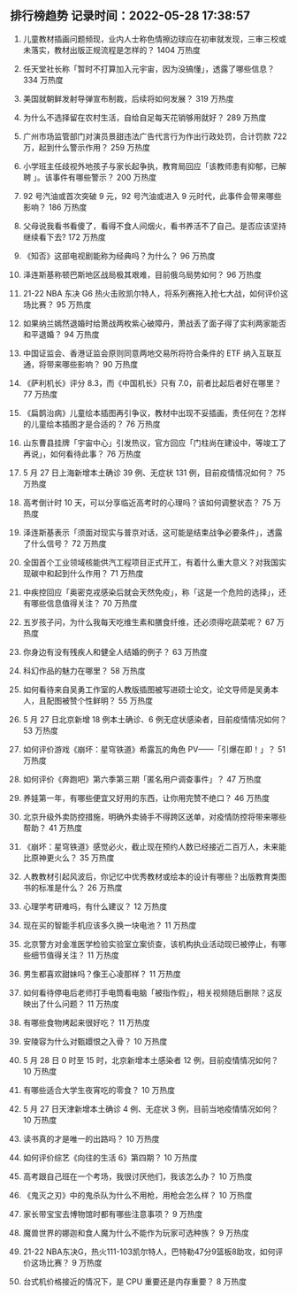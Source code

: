 
## 排行榜趋势 记录时间：2022-05-28 17:38:57
  
  1. 儿童教材插画问题频现，业内人士称色情擦边球应在初审就发现，三审三校或未落实，教材出版正规流程是怎样的？ 1404 万热度
    
  2. 任天堂社长称「暂时不打算加入元宇宙，因为没搞懂」，透露了哪些信息？ 334 万热度
    
  3. 美国就朝鲜发射导弹宣布制裁，后续将如何发展？ 319 万热度
    
  4. 为什么不选择留在农村生活，自给自足每天花销够用就好？ 289 万热度
    
  5. 广州市场监管部门对演员景甜违法广告代言行为作出行政处罚，合计罚款 722 万，起到什么警示作用？ 259 万热度
    
  6. 小学班主任歧视外地孩子与家长起争执，教育局回应「该教师患有抑郁，已解聘 」。该事件有哪些警示？ 200 万热度
    
  7. 92 号汽油或首次突破 9 元，92 号汽油或进入 9 元时代，此事件会带来哪些影响？ 186 万热度
    
  8. 父母说我看书看傻了，看得不食人间烟火，看书养活不了自己。是否应该坚持继续看下去? 172 万热度
    
  9. 《知否》这部电视剧能称为经典吗？为什么？ 96 万热度
    
  10. 泽连斯基称顿巴斯地区战局极其艰难，目前俄乌局势如何？ 96 万热度
    
  11. 21-22 NBA 东决 G6 热火击败凯尔特人，将系列赛拖入抢七大战，如何评价这场比赛？ 95 万热度
    
  12. 如果纳兰嫣然退婚时给萧战两枚紫心破障丹，萧战丢了面子得了实利两家能否和平退婚？ 94 万热度
    
  13. 中国证监会、香港证监会原则同意两地交易所将符合条件的 ETF 纳入互联互通，将带来哪些影响？ 90 万热度
    
  14. 《萨利机长》评分 8.3，而《中国机长》只有 7.0，前者比起后者好在哪里？ 77 万热度
    
  15. 《扁鹊治病》儿童绘本插图再引争议，教材中出现不妥插画，责任何在？怎样的儿童绘本插图才是合适的？ 76 万热度
    
  16. 山东曹县挂牌「宇宙中心」引发热议，官方回应「门柱尚在建设中，等竣工了再说」，如何看待此事？ 76 万热度
    
  17. 5 月 27 日上海新增本土确诊 39 例、无症状 131 例，目前疫情情况如何？ 75 万热度
    
  18. 高考倒计时 10 天，可以分享临近高考时的心理吗？该如何调整状态？ 75 万热度
    
  19. 泽连斯基表示「须面对现实与普京对话，这可能是结束战争必要条件」，透露了什么信号？ 72 万热度
    
  20. 全国首个工业领域核能供汽工程项目正式开工，有着什么重大意义？对我国实现碳中和起到什么作用？ 71 万热度
    
  21. 中疾控回应「奥密克戎感染后就会天然免疫」，称「这是一个危险的选择」，还有哪些信息值得关注？ 70 万热度
    
  22. 五岁孩子问，为什么我每天吃维生素和膳食纤维，还必须得吃蔬菜呢？ 67 万热度
    
  23. 你身边有没有残疾人和健全人结婚的例子？ 63 万热度
    
  24. 科幻作品的魅力在哪里？ 58 万热度
    
  25. 如何看待来自吴勇工作室的人教版插图被写进硕士论文，论文导师是吴勇本人，且配图被赞个性鲜明？ 55 万热度
    
  26. 5 月 27 日北京新增 18 例本土确诊、6 例无症状感染者，目前疫情情况如何？ 53 万热度
    
  27. 如何评价游戏《崩坏：星穹铁道》希露瓦的角色 PV——「引爆在即！」？ 51 万热度
    
  28. 如何评价《奔跑吧》第六季第三期「匿名用户调查事件」？ 47 万热度
    
  29. 养娃第一年，有哪些便宜又好用的东西，让你用完赞不绝口？ 46 万热度
    
  30. 北京升级外卖防控措施，明确外卖骑手不得跨区送单，对疫情防控将带来哪些帮助？ 41 万热度
    
  31. 《崩坏：星穹铁道》感觉必火，截止现在预约人数已经接近二百万人，未来能比原神更火么？ 35 万热度
    
  32. 人教教材引起风波后，你记忆中优秀教材或绘本的设计有哪些？出版教育类图书的标准是什么？ 26 万热度
    
  33. 心理学考研难吗，有什么建议？ 12 万热度
    
  34. 现在买的智能手机应该多久换一块电池？ 11 万热度
    
  35. 北京警方对金准医学检验实验室立案侦查，该机构执业活动现已被停止，有哪些细节值得关注？ 11 万热度
    
  36. 男生都喜欢甜妹吗？像王心凌那样？ 11 万热度
    
  37. 如何看待停电后老师打手电筒看电脑「被指作假」，相关视频随后删除？这反映出了什么问题？ 11 万热度
    
  38. 有哪些食物烤起来很好吃？ 11 万热度
    
  39. 安陵容为什么对甄嬛恨之入骨？ 10 万热度
    
  40. 5 月 28 日 0 时至 15 时，北京新增本土感染者 12 例，目前疫情情况如何？ 10 万热度
    
  41. 有哪些适合大学生夜宵吃的零食？ 10 万热度
    
  42. 5 月 27 日天津新增本土确诊 4 例、无症状 3 例，目前当地疫情情况如何？ 10 万热度
    
  43. 读书真的才是唯一的出路吗？ 10 万热度
    
  44. 如何评价综艺《向往的生活 6》第四期？ 10 万热度
    
  45. 高考跟自己班在一个考场，我很讨厌他们，我该怎么办？ 10 万热度
    
  46. 《鬼灭之刃》中的鬼杀队为什么不用枪，用枪会怎么样？ 10 万热度
    
  47. 家长带宝宝去博物馆时都有哪些注意事项？ 9 万热度
    
  48. 魔兽世界的娜迦和食人魔为什么不能作为玩家可选种族？ 9 万热度
    
  49. 21-22 NBA东决G，热火111-103凯尔特人，巴特勒47分9篮板8助攻，如何评价这场比赛？ 9 万热度
    
  50. 台式机价格接近的情况下，是 CPU 重要还是内存重要？ 8 万热度
    